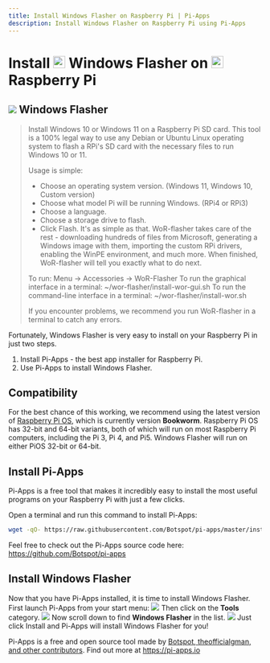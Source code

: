 ```yaml
---
title: Install Windows Flasher on Raspberry Pi | Pi-Apps
description: Install Windows Flasher on Raspberry Pi using Pi-Apps
---
```

<div class="simple-install-content content">

# Install <img src="/img/app-icons/Windows Flasher/icon-64.png" height=24> Windows Flasher on <img src=/img/other-icons/raspberrypi-icon.svg height=24> Raspberry Pi

## <img src="/img/app-icons/Windows Flasher/icon-64.png"> Windows Flasher
> Install Windows 10 or Windows 11 on a Raspberry Pi SD card.
> This tool is a 100% legal way to use any Debian or Ubuntu Linux operating system to flash a RPi's SD card with the necessary files to run Windows 10 or 11.
> 
> Usage is simple:
> - Choose an operating system version. (Windows 11, Windows 10, Custom version)
> - Choose what model Pi will be running Windows. (RPi4 or RPi3)
> - Choose a language.
> - Choose a storage drive to flash.
> - Click Flash.
> It's as simple as that. WoR-flasher takes care of the rest - downloading hundreds of files from Microsoft, generating a Windows image with them, importing the custom RPi drivers, enabling the WinPE environment, and much more. When finished, WoR-flasher will tell you exactly what to do next.
> 
> To run: Menu -> Accessories -> WoR-Flasher
> To run the graphical interface in a terminal: ~/wor-flasher/install-wor-gui.sh
> To run the command-line interface in a terminal: ~/wor-flasher/install-wor.sh
> 
> If you encounter problems, we recommend you run WoR-flasher in a terminal to catch any errors.

Fortunately, Windows Flasher is very easy to install on your Raspberry Pi in just two steps.
1. Install Pi-Apps - the best app installer for Raspberry Pi.
2. Use Pi-Apps to install Windows Flasher.
</div>
<div class="simple-install-content content">

## Compatibility
For the best chance of this working, we recommend using the latest version of [Raspberry Pi OS](https://www.raspberrypi.com/software/), which is currently version **Bookworm**.
Raspberry Pi OS has 32-bit and 64-bit variants, both of which will run on most Raspberry Pi computers, including the Pi 3, Pi 4, and Pi5.
Windows Flasher will run on either PiOS 32-bit or 64-bit.
</div>
<div class="simple-install-content content">

## Install Pi-Apps

Pi-Apps is a free tool that makes it incredibly easy to install the most useful programs on your Raspberry Pi with just a few clicks.

Open a terminal and run this command to install Pi-Apps:
```bash
wget -qO- https://raw.githubusercontent.com/Botspot/pi-apps/master/install | bash
```
Feel free to check out the Pi-Apps source code here: https://github.com/Botspot/pi-apps
</div>
<div class="simple-install-content content">

## Install Windows Flasher

Now that you have Pi-Apps installed, it is time to install Windows Flasher.
First launch Pi-Apps from your start menu:
<img src="/img/start-menu.png">
Then click on the <b>Tools</b> category.
<img src="/img/category-selections/Tools.png">
Now scroll down to find <b>Windows Flasher</b> in the list.
<img src="/img/app-icons/Windows Flasher/app-selection.png">
Just click Install and Pi-Apps will install Windows Flasher for you!
</div>
<div class="simple-install-content content">

Pi-Apps is a free and open source tool made by [Botspot, theofficialgman, and other contributors](/about/#contributors). Find out more at https://pi-apps.io
</div>
